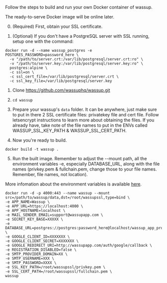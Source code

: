 Follow the steps to build and run your own Docker container of wassup.

The ready-to-serve Docker image will be online later.

0. (Required) First, obtain your SSL certificate.

0. (Optional) If you don't have a PostgreSQL server with SSL running, setup one with the command:

```
docker run -d --name wassup_postgres -e POSTGRES_PASSWORD=password_here \
  -v "/path/to/server.crt:/var/lib/postgresql/server.crt:ro" \
  -v "/path/to/server.key:/var/lib/postgresql/server.key:ro" \
  postgres:alpine \
  -c ssl=on \
  -c ssl_cert_file=/var/lib/postgresql/server.crt \
  -c ssl_key_file=/var/lib/postgresql/server.key
```

1. Clone https://github.com/wassuphq/wassup.git

2. `cd wassup`

3. Prepare your wassup's `data` folder. It can be anywhere, just make sure to put in there 2 SSL certificate files: privatekey file and cert file. Follow letsencrypt instructions to learn more about obtaining the files. If you already have, take note of the file names to put in the ENVs called WASSUP_SSL_KEY_PATH & WASSUP_SSL_CERT_PATH.

4. Now you're ready to build.

`docker build -t wassup .`

5. Run the built image. Remember to adjust the --mount path, all the environment variables -e, especially DATABASE_URL, along with the file names (privkey.pem & fullchain.pem, change those to your file names. Remember, file names, not location).

More infomation about the environment variables is available [here](https://github.com/wassuphq/wassup/blob/master/.env.example).

```
docker run -d -p 4000:443 --name wassup --mount src=/path/to/wassup/data,dst=/root/wassupssl,type=bind \
-e APP_NAME=Wassup \
-e APP_URL=https://localhost:4000 \
-e APP_HOSTNAME=localhost \
-e MAIL_SENDER_EMAIL=support@wassupapp.com \
-e SECRET_KEY_BASE=XXXXX \
-e DATABASE_URL=postgres://postgres:password_here@localhost/wassup_app_prod \
-e GOOGLE_CLIENT_ID=XXXXXXX \
-e GOOGLE_CLIENT_SECRET=XXXXXXX \
-e GOOGLE_REDIRECT_URI=http://wassupapp.com/auth/google/callback \
-e REGISTRATION_DISABLED=false \
-e SMTP_PROVIDER_DOMAIN=XX \
-e SMTP_USERNAME=XXX \
-e SMTP_PASSWORD=XXXX \
-e SSL_KEY_PATH=/root/wassupssl/privkey.pem \
-e SSL_CERT_PATH=/root/wassupssl/fullchain.pem \
wassup
```

